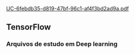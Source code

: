 [UC-6febdb35-d819-47bf-96c1-af4f3bd2ad9a.pdf](https://github.com/ThiMorais/TensorFlow/files/9290361/UC-6febdb35-d819-47bf-96c1-af4f3bd2ad9a.pdf)
## TensorFlow

### Arquivos de estudo em Deep learning 
